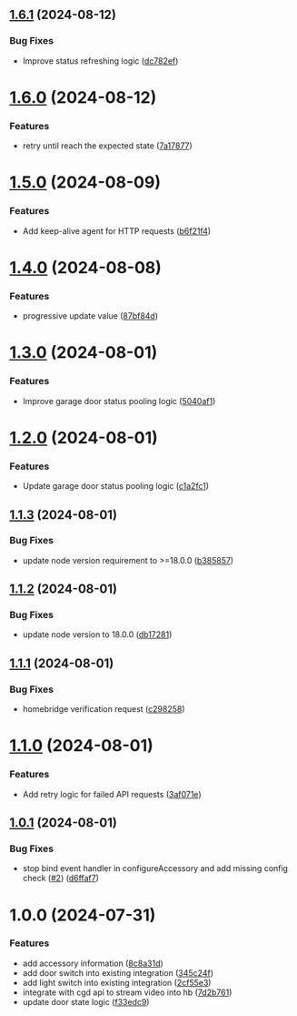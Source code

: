 ## [1.6.1](https://github.com/KieraDOG/homebridge-cgd-garage-door/compare/v1.6.0...v1.6.1) (2024-08-12)


### Bug Fixes

* Improve status refreshing logic ([dc782ef](https://github.com/KieraDOG/homebridge-cgd-garage-door/commit/dc782ef54aa7e2fb9f4b6c0460a543587e50637a))

# [1.6.0](https://github.com/KieraDOG/homebridge-cgd-garage-door/compare/v1.5.0...v1.6.0) (2024-08-12)


### Features

* retry until reach the expected state ([7a17877](https://github.com/KieraDOG/homebridge-cgd-garage-door/commit/7a17877a24ca69fd598ba653564c63503e7e9f11))

# [1.5.0](https://github.com/KieraDOG/homebridge-cgd-garage-door/compare/v1.4.0...v1.5.0) (2024-08-09)


### Features

* Add keep-alive agent for HTTP requests ([b6f21f4](https://github.com/KieraDOG/homebridge-cgd-garage-door/commit/b6f21f432e3c0ccf2c83720f81cc39ea4564064e))

# [1.4.0](https://github.com/KieraDOG/homebridge-cgd-garage-door/compare/v1.3.0...v1.4.0) (2024-08-08)


### Features

* progressive update value ([87bf84d](https://github.com/KieraDOG/homebridge-cgd-garage-door/commit/87bf84d255c637a5097cd8568d9d9beec19417f3))

# [1.3.0](https://github.com/KieraDOG/homebridge-cgd-garage-door/compare/v1.2.0...v1.3.0) (2024-08-01)


### Features

* Improve garage door status pooling logic ([5040af1](https://github.com/KieraDOG/homebridge-cgd-garage-door/commit/5040af1e6ff18de4594e0c450dbdd4ec88cb9184))

# [1.2.0](https://github.com/KieraDOG/homebridge-cgd-garage-door/compare/v1.1.3...v1.2.0) (2024-08-01)


### Features

* Update garage door status pooling logic ([c1a2fc1](https://github.com/KieraDOG/homebridge-cgd-garage-door/commit/c1a2fc13a2f856d098da09398b3f1931c0657921))

## [1.1.3](https://github.com/KieraDOG/homebridge-cgd-garage-door/compare/v1.1.2...v1.1.3) (2024-08-01)


### Bug Fixes

* update node version requirement to >=18.0.0 ([b385857](https://github.com/KieraDOG/homebridge-cgd-garage-door/commit/b385857b7d3c10817c49649da9824e0f3627f5d6))

## [1.1.2](https://github.com/KieraDOG/homebridge-cgd-garage-door/compare/v1.1.1...v1.1.2) (2024-08-01)


### Bug Fixes

* update node version to 18.0.0 ([db17281](https://github.com/KieraDOG/homebridge-cgd-garage-door/commit/db17281c289e21c9740b6f2e260c9487fbf09b03))

## [1.1.1](https://github.com/KieraDOG/homebridge-cgd-garage-door/compare/v1.1.0...v1.1.1) (2024-08-01)


### Bug Fixes

* homebridge verification request ([c298258](https://github.com/KieraDOG/homebridge-cgd-garage-door/commit/c2982585c5beed40bbbc11363d49698c9ab6beb5))

# [1.1.0](https://github.com/KieraDOG/homebridge-cgd-garage-door/compare/v1.0.1...v1.1.0) (2024-08-01)


### Features

* Add retry logic for failed API requests ([3af071e](https://github.com/KieraDOG/homebridge-cgd-garage-door/commit/3af071e38e01e5d615681828333be0a996c69d5b))

## [1.0.1](https://github.com/KieraDOG/homebridge-cgd-garage-door/compare/v1.0.0...v1.0.1) (2024-08-01)


### Bug Fixes

* stop bind event handler in configureAccessory and add missing config check ([#2](https://github.com/KieraDOG/homebridge-cgd-garage-door/issues/2)) ([d6ffaf7](https://github.com/KieraDOG/homebridge-cgd-garage-door/commit/d6ffaf7a1687fbe23c6150d41fdf50ce815939ea))

# 1.0.0 (2024-07-31)


### Features

* add accessory information ([8c8a31d](https://github.com/KieraDOG/homebridge-cgd-garage-door/commit/8c8a31df215dec4d2b161c177333bedc275e1e8f))
* add door switch into existing integration ([345c24f](https://github.com/KieraDOG/homebridge-cgd-garage-door/commit/345c24f0d17667cddce589b4ee547104cddb6d63))
* add light switch into existing integration ([2cf55e3](https://github.com/KieraDOG/homebridge-cgd-garage-door/commit/2cf55e32c0fd0c756c69681f5956d0915063c911))
* integrate with cgd api to stream video into hb ([7d2b761](https://github.com/KieraDOG/homebridge-cgd-garage-door/commit/7d2b7610d2c17130e88253c3a58bfd733c50bf94))
* update door state logic ([f33edc9](https://github.com/KieraDOG/homebridge-cgd-garage-door/commit/f33edc984b0f7e3a950f1d211cf9791df795883e))
